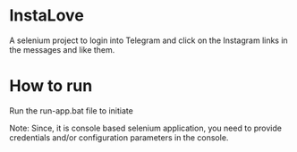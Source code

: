 # InstaLove
A selenium project to login into Telegram and click on the Instagram links in the messages and like them.

# How to run

Run the run-app.bat file to initiate

Note: Since, it is console based selenium application, you need to provide credentials and/or configuration parameters in the console.
